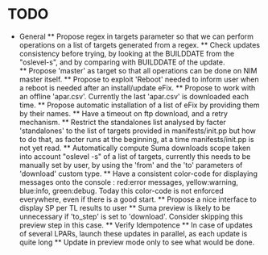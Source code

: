 # TODO
* General
** Propose regex in targets parameter so that we can perform operations on a list of targets 
 generated from a regex.
** Check updates consistency before trying, by looking at the BUILDDATE from the "oslevel-s", and 
 by comparing with BUILDDATE of the update.  
** Propose 'master' as target so that all operations can be done on NIM master itself.
** Propose to exploit 'Reboot' needed to inform user when a reboot is needed after an install/update 
 eFix.
** Propose to work with an offline 'apar.csv'. Currently the last 'apar.csv' is downloaded each 
 time. 
** Propose automatic installation of a list of eFix by providing them by their names.
** Have a timeout on ftp download, and a retry mechanism.
** Restrict the standalones list analysed by facter 'standalones' to the list of targets provided in 
 manifests/init.pp but how to do that, as facter runs at the beginning, at a time manifests/init.pp 
 is not yet read.
** Automatically compute Suma downloads scope taken into account "oslevel -s" of a list of 
 targets, currently this needs to be manually set by user, by using the 'from' and the 'to' 
 parameters of 'download' custom type.
** Have a consistent color-code for displaying messages onto the console :
 red:error messages, yellow:warning, blue:info, green:debug. 
 Today this color-code is not enforced everywhere, even if there is a good start.
** Propose a nice interface to display SP per TL results to user
** Suma preview is likely to be unnecessary if 'to_step' is set to 'download'. Consider skipping 
 this preview step in this case.
** Verify Idempotence
** In case of updates of several LPARs, launch these updates in parallel, as each update is quite 
 long
** Update in preview mode only to see what would be done.
  
  
  

         
